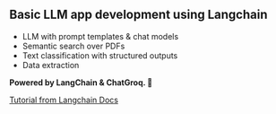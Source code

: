 ## Basic LLM app development using Langchain

- LLM with prompt templates & chat models
- Semantic search over PDFs
- Text classification with structured outputs
- Data extraction

**Powered by LangChain & ChatGroq. 🚀**

[Tutorial from Langchain Docs](https://python.langchain.com/docs/tutorials/)